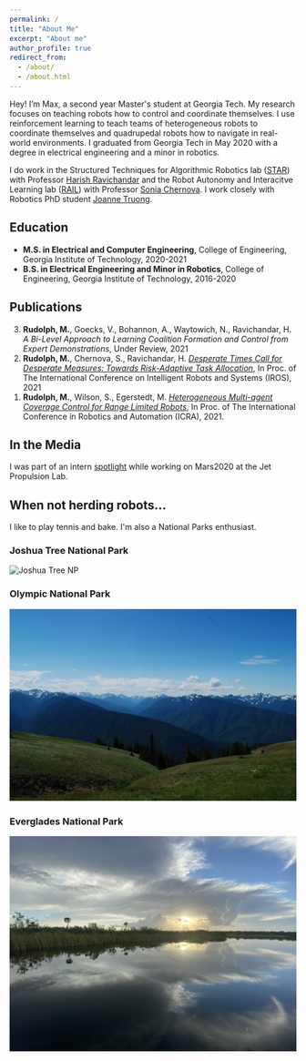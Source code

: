 ```yaml
---
permalink: /
title: "About Me"
excerpt: "About me"
author_profile: true
redirect_from: 
  - /about/
  - /about.html
---
```


Hey! I’m Max, a second year Master's student at Georgia Tech. My research focuses on teaching robots how to control and coordinate themselves. I use reinforcement learning to teach teams of heterogeneous robots to coordinate themselves and quadrupedal robots how to navigate in real-world environments. I graduated from Georgia Tech in May 2020 with a degree in electrical engineering and a minor in robotics. 

I do work in the Structured Techniques for Algorithmic Robotics lab (<a href="https://star-lab.cc.gatech.edu/">STAR</a>) with Professor <a href="https://harishravichandar.com/">Harish Ravichandar</a> and the Robot Autonomy and Interacitve Learning lab (<a href="https://www.cc.gatech.edu/~chernova/">RAIL</a>) with Professor <a href="https://rail.gatech.edu/">Sonia Chernova</a>. I work closely with Robotics PhD student <a href="https://www.joannetruong.com/">Joanne Truong</a>. 

## Education
- **M.S. in Electrical and Computer Engineering**, College of Engineering, Georgia Institute of Technology, 2020-2021
- **B.S. in Electrical Engineering and Minor in Robotics**, College of Engineering, Georgia Institute of Technology, 2016-2020

## Publications

<ol reversed>
  <li><strong>Rudolph, M.</strong>, Goecks, V.,  Bohannon, A., Waytowich, N., Ravichandar, H.   <em> A Bi-Level Approach to Learning Coalition Formation and Control from Expert Demonstrations</em>, Under Review, 2021</li>
  <li><strong>Rudolph, M.</strong>, Chernova, S., Ravichandar, H. <em> <a href="http://maxrudolph1.github.io/files/iros2021.pdf">Desperate Times Call for Desperate Measures: Towards Risk-Adaptive Task Allocation</a></em>,  In Proc. of The International Conference on Intelligent Robots and Systems (IROS), 2021</li>
  <li><strong>Rudolph, M.</strong>, Wilson, S., Egerstedt, M. <em> <a href="http://maxrudolph1.github.io/files/icra2021.pdf">Heterogeneous Multi-agent Coverage Control for Range Limited Robots</a></em>, In Proc. of The International Conference in Robotics and Automation (ICRA), 2021.</li>
</ol>


<!-- ## Work Experience -->


## In the Media

I was part of an intern [spotlight](https://www.jpl.nasa.gov/edu/news/2020/1/9/intern-turns-head-on-nasas-next-mars-rover/) while working on Mars2020 at the Jet Propulsion Lab.

## When not herding robots...

I like to play tennis and bake. I'm also a National Parks enthusiast.

### Joshua Tree National Park
![Joshua Tree NP](/images/joshtree.png)

### Olympic National Park
![Olympic NP](/images/olympic.png)

### Everglades National Park
![Everglades NP](/images/everglades.png)

